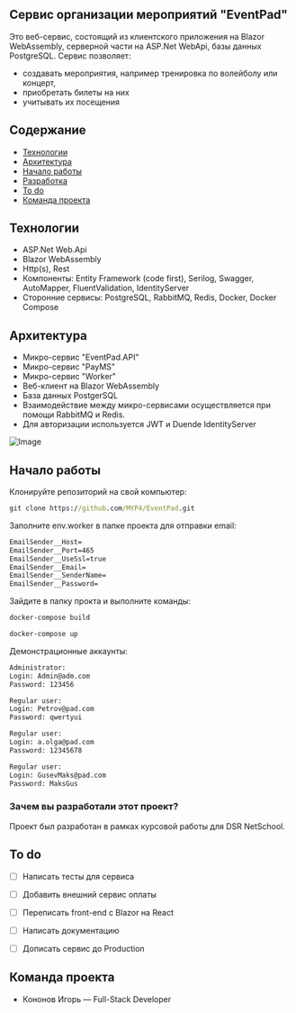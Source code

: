 ## Сервис организации мероприятий "EventPad"
Это веб-сервис, состоящий из клиентского приложения на Blazor WebAssembly, серверной
части на ASP.Net WebApi, базы данных PostgreSQL.
Сервис позволяет:
* создавать мероприятия, например тренировка по волейболу или концерт,
* приобретать билеты на них
* учитывать их посещения

## Содержание
- [Технологии](#технологии)
- [Архитектура](#архитектура)
- [Начало работы](#начало-работы)
- [Разработка](#разработка)
- [To do](#to-do)
- [Команда проекта](#команда-проекта)

## Технологии
- ASP.Net Web.Api
- Blazor WebAssembly
- Http(s), Rest
- Компоненты: Entity Framework (code first), Serilog, Swagger, AutoMapper, FluentValidation, IdentityServer
- Сторонние сервисы: PostgreSQL, RabbitMQ, Redis, Docker, Docker Compose

## Архитектура
- Микро-сервис "EventPad.API"
- Микро-сервис "PayMS"
- Микро-сервис "Worker"
- Веб-клиент на Blazor WebAssembly
- База данных PostgerSQL
- Взаимодействие между микро-сервисами осуществляется при помощи RabbitMQ и Redis.
- Для авторизации используется JWT и Duende IdentityServer

![Image](https://github.com/MYP4/EventPad/blob/main/DataBase.jpg)

## Начало работы
Клонируйте репозиторий на свой компьютер:
```cmd
git clone https://github.com/MYP4/EventPad.git
```

Заполните env.worker в папке проекта для отправки email:
```cmd
EmailSender__Host=
EmailSender__Port=465
EmailSender__UseSsl=true
EmailSender__Email=
EmailSender__SenderName=
EmailSender__Password=
```

Зайдите в папку прокта и выполните команды:
```cmd
docker-compose build
```
```cmd
docker-compose up
```

Демонстрационные аккаунты:

```cmd
Administrator:
Login: Admin@adm.com
Password: 123456
```
```cmd
Regular user:
Login: Petrov@pad.com
Password: qwertyui
```
```cmd
Regular user:
Login: a.olga@pad.com
Password: 12345678
```
```cmd
Regular user:
Login: GusevMaks@pad.com
Password: MaksGus
```

### Зачем вы разработали этот проект?
Проект был разработан в рамках курсовой работы для DSR NetSchool.

## To do
- [ ] Написать тесты для сервиса
- [ ] Добавить внешний сервис оплаты
- [ ] Переписать front-end с Blazor на React
- [ ] Написать документацию
- [ ] Дописать сервис до Production


## Команда проекта
- Кононов Игорь — Full-Stack Developer
    
